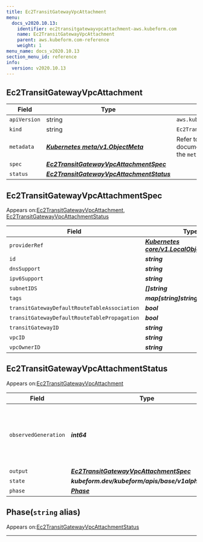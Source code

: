 ```yaml
---
title: Ec2TransitGatewayVpcAttachment
menu:
  docs_v2020.10.13:
    identifier: ec2transitgatewayvpcattachment-aws.kubeform.com
    name: Ec2TransitGatewayVpcAttachment
    parent: aws.kubeform.com-reference
    weight: 1
menu_name: docs_v2020.10.13
section_menu_id: reference
info:
  version: v2020.10.13
---
```


## Ec2TransitGatewayVpcAttachment
| Field | Type | Description |
| ------ | ----- | ----------- |
| `apiVersion` | string | `aws.kubeform.com/v1alpha1` |
|    `kind` | string | `Ec2TransitGatewayVpcAttachment` |
| `metadata` | ***[Kubernetes meta/v1.ObjectMeta](https://kubernetes.io/docs/reference/generated/kubernetes-api/v1.13/#objectmeta-v1-meta)***|Refer to the Kubernetes API documentation for the fields of the `metadata` field.|
| `spec` | ***[Ec2TransitGatewayVpcAttachmentSpec](#ec2transitgatewayvpcattachmentspec)***||
| `status` | ***[Ec2TransitGatewayVpcAttachmentStatus](#ec2transitgatewayvpcattachmentstatus)***||
## Ec2TransitGatewayVpcAttachmentSpec

Appears on:[Ec2TransitGatewayVpcAttachment](#ec2transitgatewayvpcattachment), [Ec2TransitGatewayVpcAttachmentStatus](#ec2transitgatewayvpcattachmentstatus)

| Field | Type | Description |
| ------ | ----- | ----------- |
| `providerRef` | ***[Kubernetes core/v1.LocalObjectReference](https://kubernetes.io/docs/reference/generated/kubernetes-api/v1.13/#localobjectreference-v1-core)***||
| `id` | ***string***||
| `dnsSupport` | ***string***| ***(Optional)*** |
| `ipv6Support` | ***string***| ***(Optional)*** |
| `subnetIDS` | ***[]string***||
| `tags` | ***map[string]string***| ***(Optional)*** |
| `transitGatewayDefaultRouteTableAssociation` | ***bool***| ***(Optional)*** |
| `transitGatewayDefaultRouteTablePropagation` | ***bool***| ***(Optional)*** |
| `transitGatewayID` | ***string***||
| `vpcID` | ***string***||
| `vpcOwnerID` | ***string***| ***(Optional)*** |
## Ec2TransitGatewayVpcAttachmentStatus

Appears on:[Ec2TransitGatewayVpcAttachment](#ec2transitgatewayvpcattachment)

| Field | Type | Description |
| ------ | ----- | ----------- |
| `observedGeneration` | ***int64***| ***(Optional)*** Resource generation, which is updated on mutation by the API Server.|
| `output` | ***[Ec2TransitGatewayVpcAttachmentSpec](#ec2transitgatewayvpcattachmentspec)***| ***(Optional)*** |
| `state` | ***kubeform.dev/kubeform/apis/base/v1alpha1.State***| ***(Optional)*** |
| `phase` | ***[Phase](#phase)***| ***(Optional)*** |
## Phase(`string` alias)

Appears on:[Ec2TransitGatewayVpcAttachmentStatus](#ec2transitgatewayvpcattachmentstatus)

---

